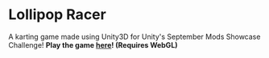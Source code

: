 # Lollipop Racer
 A karting game made using Unity3D for Unity's September Mods Showcase Challenge! 
 **Play the game [here](https://connect.unity.com/p/lollipop-racer-1)! (Requires WebGL)** 
